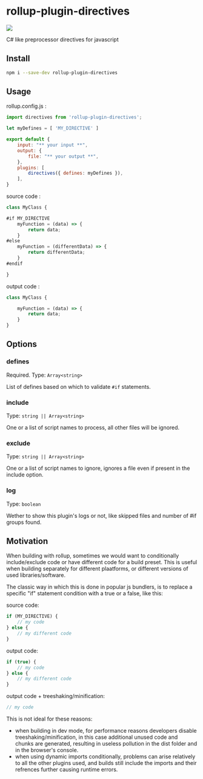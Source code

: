 # rollup-plugin-directives

<p>
    <a href="https://www.npmjs.com/package/rollup-plugin-directives" alt="Npm version">
        <img src="https://img.shields.io/npm/v/rollup-plugin-directives">
    </a>
</p>

 C# like preprocessor directives for javascript

## Install

```sh
npm i --save-dev rollup-plugin-directives
```

## Usage

rollup.config.js :

```js
import directives from 'rollup-plugin-directives';

let myDefines = [ 'MY_DIRECTIVE' ]

export default {
    input: "** your input **",
    output: {
        file: "** your output **",
    },
    plugins: [
        directives({ defines: myDefines }),
    ],
}
```

source code :

```js
class MyClass {

#if MY_DIRECTIVE
    myFunction = (data) => {
        return data;
    }
#else
    myFunction = (differentData) => {
        return differentData;
    }
#endif

}
```

output code :

```js
class MyClass {

    myFunction = (data) => {
        return data;
    }
}
```

## Options

### defines
Required. Type: `Array<string>`

List of defines based on which to validate `#if` statements.

### include
Type: `string || Array<string>`

One or a list of script names to process, all other files will be ignored.

### exclude
Type: `string || Array<string>`

One or a list of script names to ignore, ignores a file even if present in the include option.

### log
Type: `boolean`

Wether to show this plugin's logs or not, like skipped files and number of #if groups found.

## Motivation

When building with rollup, sometimes we would want to conditionally include/exclude code or have different code for a build preset. This is useful when building separately for different plaatforms, or different versions of used libraries/software.

The classic way in which this is done in popular js bundlers, is to replace a specific "if" statement condition with a true or a false, like this:

source code:
```js
if (MY_DIRECTIVE) {
    // my code
} else {
    // my different code
}
```
output code:
```js
if (true) {
    // my code
} else {
    // my different code
}
```
output code + treeshaking/minification:
```js
// my code
```

This is not ideal for these reasons:
- when building in dev mode,  for performance reasons developers disable treeshaking/minification, in this case additional unused code and chunks are generated, resulting in useless pollution in the dist folder and in the browser's console.
- when using dynamic imports conditionally, problems can arise relatively to all the other plugins used, and builds still include the imports and their refrences further causing runtime errors.
